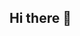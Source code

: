 ## Hi there 👋

<!--
**el28n/el28n** is a ✨ _special_ ✨ repository because its `README.md` (this file) appears on your GitHub profile.

Here are some ideas to get you started:

- 🔭 I’m currently working on developing a community-based financial education product which incorporates a lot of social media features, video on demand and learning management system features and a whole bunch of fintech - all while focusing on security and regtech
- 🌱 I’m currently learning about artificial intelligence particularly about retrieval augmented generation and large language models and agentic systems to pull off real-world workflows
- 👯 I’m looking to collaborate on projects where I can put my problem solving skills to the test with my minimal coding knowledge which I'm somewhat embarassed about ngl
- 🤔 I’m looking for help with getting better with software development and cloud deployments
- 💬 Ask me about product management, content, community and team building
- 📫 How to reach me: DM me on https://www.linkedin.com/in/dr-elson-joy/
- 😄 Pronouns: He/Him
- ⚡ Fun fact: I'm a qualified dentist but ever since school I knew that I would be coding and running businesses. I took the other field because I thought it would be more challenging and I could always come back to computers anyway because that's what I was interested in.
-->
